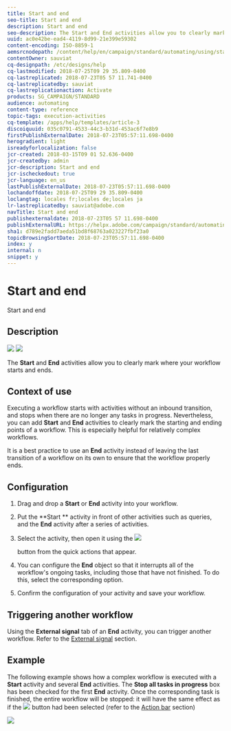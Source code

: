 ```yaml
---
title: Start and end
seo-title: Start and end
description: Start and end
seo-description: The Start and End activities allow you to clearly mark where your workflow starts and ends.
uuid: ac0e42be-ead4-4119-8d99-21e399e59302
content-encoding: ISO-8859-1
aemsrcnodepath: /content/help/en/campaign/standard/automating/using/start-and-end
contentOwner: sauviat
cq-designpath: /etc/designs/help
cq-lastmodified: 2018-07-25T09 29 35.809-0400
cq-lastreplicated: 2018-07-23T05 57 11.741-0400
cq-lastreplicatedby: sauviat
cq-lastreplicationaction: Activate
products: SG_CAMPAIGN/STANDARD
audience: automating
content-type: reference
topic-tags: execution-activities
cq-template: /apps/help/templates/article-3
discoiquuid: 035c0791-4533-44c3-b31d-453ac6f7e8b9
firstPublishExternalDate: 2018-07-23T05:57:11.698-0400
herogradient: light
isreadyforlocalization: false
jcr-created: 2018-03-15T09 01 52.636-0400
jcr-createdby: admin
jcr-description: Start and end
jcr-ischeckedout: true
jcr-language: en_us
lastPublishExternalDate: 2018-07-23T05:57:11.698-0400
lochandoffdate: 2018-07-25T09 29 35.809-0400
loclangtag: locales fr;locales de;locales ja
lr-lastreplicatedby: sauviat@adobe.com
navTitle: Start and end
publishexternaldate: 2018-07-23T05 57 11.698-0400
publishExternalURL: https://helpx.adobe.com/campaign/standard/automating/using/start-and-end.html
sha1: d789e2fadd7aeda51bd8f68763a023227fbf23a0
topicBrowsingSortDate: 2018-07-23T05:57:11.698-0400
index: y
internal: n
snippet: y
---
```


# Start and end

Start and end

## Description

![](assets/start.png) ![](assets/end.png)

The **Start** and **End** activities allow you to clearly mark where your workflow starts and ends.

## Context of use

Executing a workflow starts with activities without an inbound transition, and stops when there are no longer any tasks in progress. Nevertheless, you can add **Start** and **End** activities to clearly mark the starting and ending points of a workflow. This is especially helpful for relatively complex workflows.

It is a best practice to use an **End** activity instead of leaving the last transition of a workflow on its own to ensure that the workflow properly ends.

## Configuration

1. Drag and drop a **Start** or **End** activity into your workflow.
1. Put the **Start ** activity in front of other activities such as queries, and the **End** activity after a series of activities.
1. Select the activity, then open it using the  ![](assets/edit_darkgrey-24px.png)

   button from the quick actions that appear.
1. You can configure the **End** object so that it interrupts all of the workflow's ongoing tasks, including those that have not finished. To do this, select the corresponding option.
1. Confirm the configuration of your activity and save your workflow.

## Triggering another workflow

Using the **External signal** tab of an **End** activity, you can trigger another workflow. Refer to the [External signal](../../automating/using/external-signal.md) section.

## Example

The following example shows how a complex workflow is executed with a **Start** activity and several **End** activities. The **Stop all tasks in progress** box has been checked for the first **End** activity. Once the corresponding task is finished, the entire workflow will be stopped: it will have the same effect as if the  ![](assets/stop_darkgrey-24px.png) button had been selected (refer to the [Action bar](../../automating/using/workflow-interface.md#action-bar) section)

![](assets/wkf_start_end_example.png)

